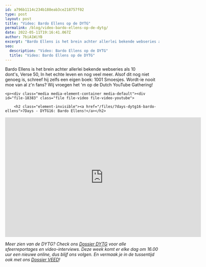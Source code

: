```yaml
---
id: a796b1114c234b188eab3ce218757f02
type: post
layout: post
title: "Video: Bardo Ellens op de DYTG"
permalink: /blog/video-bardo-ellens-op-de-dytg/
date: 2022-05-11T19:16:41.067Z
author: 7biA1WiYB
excerpt: "Bardo Ellens is het brein achter allerlei bekende webseries als 10 dont's, Verse 50, In het echte leven en nog veel meer. Alsof dit nog niet genoeg is, schreef hij zelfs een eigen boek: 1001 Smoesjes. Wordt-ie nooit moe van al z'n fans? Wij vroegen het 'm op de Dutch YouTube Gathering!  "
seo:
  description: "Video: Bardo Ellens op de DYTG"
  title: "Video: Bardo Ellens op de DYTG"
---
```

Bardo Ellens is het brein achter allerlei bekende webseries als 10 dont's, Verse 50, In het echte leven en nog veel meer. Alsof dit nog niet genoeg is, schreef hij zelfs een eigen boek: 1001 Smoesjes. Wordt-ie nooit moe van al z'n fans? Wij vroegen het 'm op de Dutch YouTube Gathering!  

    <p><div class="media media-element-container media-default"><div id="file-18383" class="file file-video file-video-youtube">

        <h2 class="element-invisible"><a href="/files/7days-dytg16-bardo-ellens">7Days - DYTG16: Bardo Ellens!</a></h2>
    
  
  <div class="content">
    <div class="media-youtube-video media-element file-default media-youtube-1">
  <iframe class="media-youtube-player" width="640" height="390" title="7Days - DYTG16: Bardo Ellens!" src="https://www.youtube.com/embed/hBCncOJQSNw?wmode=opaque&controls=" name="7Days - DYTG16: Bardo Ellens!" frameborder="0" allowfullscreen="">Video van 7Days - DYTG16: Bardo Ellens!</iframe>
</div>
  </div>

  
</div>
</div>
<p><em>Meer zien van de DYTG? Check ons <a href="https://original.sevendays.nl/dytg">Dossier DYTG</a> voor alle sfeerreportages en video-interviews. Deze week komt er elke dag om 16.00 uur een nieuwe online, dus blijf ons volgen. En vermaak je in de tussentijd ook met ons <a href="https://original.sevendays.nl/veed">Dossier VEED</a>!</em></p>  
